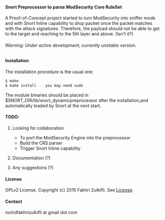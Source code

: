 #### Snort Preprocessor to parse ModSecurity Core RuleSet
A Proof-of-Concept project started to turn ModSecurity into sniffer mode and with Snort Inline capability to drop packet once the packet matches with the attack signatures. Therefore, the payload should not be able to get to the target and reaching to the 5th layer and above. (Isn't it?)

###### Warning: Under active development, currently unstable version.

#### Installation
The installation procedure is the usual one:
```Bash
$ make
$ make install -- you may need sudo
```
The module binaries should be placed in $SNORT_DIR/lib/snort_dynamicpreprocessor after the installation,and automatically loaded by Snort at the next start.

#### TODO:
1. Looking for collaboration
    - To port the ModSecurity Engine into the preprocessor
    - Build the CRS parser
    - Trigger Snort Inline capability

2. Documentation (?)
3. Any suggestions (?)

#### License

GPLv2 License. Copyright (c) 2015 Fakhri Zulkifli. See [License](https://github.com/d0lph1n98/Snort-ModSec-CRS-Parser/blob/master/LICENSE).

#### Contact

mohdfakhrizulkifli at gmail dot com
